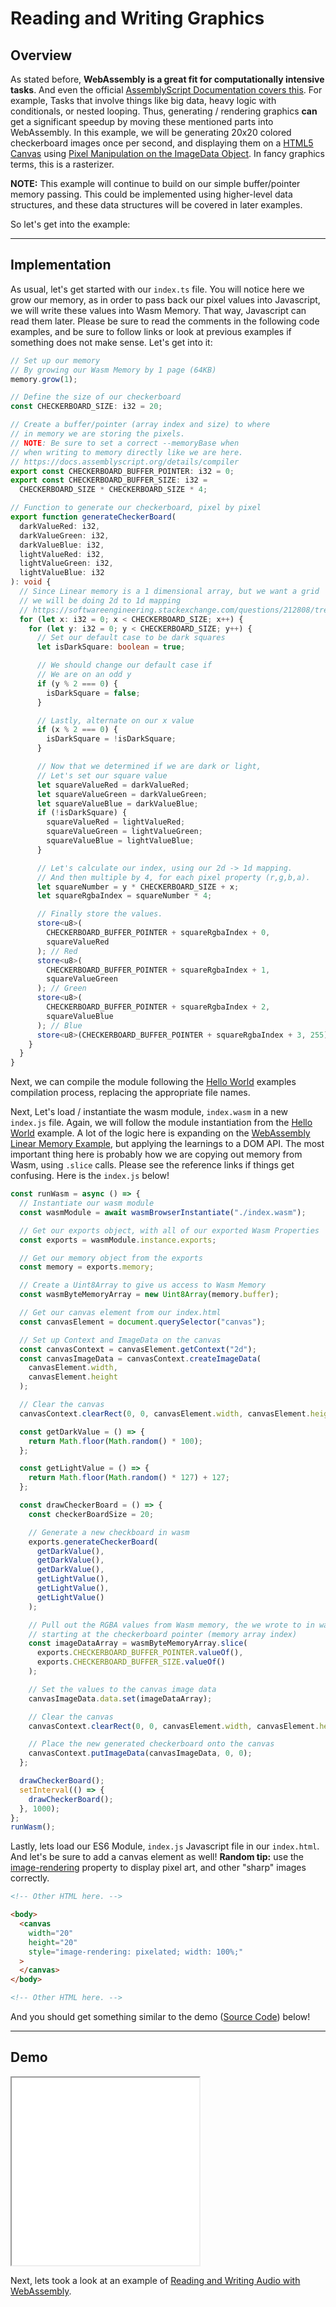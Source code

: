 # Reading and Writing Graphics

## Overview

As stated before, **WebAssembly is a great fit for computationally intensive tasks**. And even the official [AssemblyScript Documentation covers this](https://docs.assemblyscript.org/faq#is-webassembly-always-faster). For example, Tasks that involve things like big data, heavy logic with conditionals, or nested looping. Thus, generating / rendering graphics **can** get a significant speedup by moving these mentioned parts into WebAssembly. In this example, we will be generating 20x20 colored checkerboard images once per second, and displaying them on a [HTML5 Canvas](https://developer.mozilla.org/en-US/docs/Web/API/Canvas_API) using [Pixel Manipulation on the ImageData Object](https://developer.mozilla.org/en-US/docs/Web/API/Canvas_API/Tutorial/Pixel_manipulation_with_canvas). In fancy graphics terms, this is a rasterizer.

**NOTE:** This example will continue to build on our simple buffer/pointer memory passing. This could be implemented using higher-level data structures, and these data structures will be covered in later examples.

So let's get into the example:

---

## Implementation

As usual, let's get started with our `index.ts` file. You will notice here we grow our memory, as in order to pass back our pixel values into Javascript, we will write these values into Wasm Memory. That way, Javascript can read them later. Please be sure to read the comments in the following code examples, and be sure to follow links or look at previous examples if something does not make sense. Let's get into it:

```typescript
// Set up our memory
// By growing our Wasm Memory by 1 page (64KB)
memory.grow(1);

// Define the size of our checkerboard
const CHECKERBOARD_SIZE: i32 = 20;

// Create a buffer/pointer (array index and size) to where
// in memory we are storing the pixels.
// NOTE: Be sure to set a correct --memoryBase when
// when writing to memory directly like we are here.
// https://docs.assemblyscript.org/details/compiler
export const CHECKERBOARD_BUFFER_POINTER: i32 = 0;
export const CHECKERBOARD_BUFFER_SIZE: i32 =
  CHECKERBOARD_SIZE * CHECKERBOARD_SIZE * 4;

// Function to generate our checkerboard, pixel by pixel
export function generateCheckerBoard(
  darkValueRed: i32,
  darkValueGreen: i32,
  darkValueBlue: i32,
  lightValueRed: i32,
  lightValueGreen: i32,
  lightValueBlue: i32
): void {
  // Since Linear memory is a 1 dimensional array, but we want a grid
  // we will be doing 2d to 1d mapping
  // https://softwareengineering.stackexchange.com/questions/212808/treating-a-1d-data-structure-as-2d-grid
  for (let x: i32 = 0; x < CHECKERBOARD_SIZE; x++) {
    for (let y: i32 = 0; y < CHECKERBOARD_SIZE; y++) {
      // Set our default case to be dark squares
      let isDarkSquare: boolean = true;

      // We should change our default case if
      // We are on an odd y
      if (y % 2 === 0) {
        isDarkSquare = false;
      }

      // Lastly, alternate on our x value
      if (x % 2 === 0) {
        isDarkSquare = !isDarkSquare;
      }

      // Now that we determined if we are dark or light,
      // Let's set our square value
      let squareValueRed = darkValueRed;
      let squareValueGreen = darkValueGreen;
      let squareValueBlue = darkValueBlue;
      if (!isDarkSquare) {
        squareValueRed = lightValueRed;
        squareValueGreen = lightValueGreen;
        squareValueBlue = lightValueBlue;
      }

      // Let's calculate our index, using our 2d -> 1d mapping.
      // And then multiple by 4, for each pixel property (r,g,b,a).
      let squareNumber = y * CHECKERBOARD_SIZE + x;
      let squareRgbaIndex = squareNumber * 4;

      // Finally store the values.
      store<u8>(
        CHECKERBOARD_BUFFER_POINTER + squareRgbaIndex + 0,
        squareValueRed
      ); // Red
      store<u8>(
        CHECKERBOARD_BUFFER_POINTER + squareRgbaIndex + 1,
        squareValueGreen
      ); // Green
      store<u8>(
        CHECKERBOARD_BUFFER_POINTER + squareRgbaIndex + 2,
        squareValueBlue
      ); // Blue
      store<u8>(CHECKERBOARD_BUFFER_POINTER + squareRgbaIndex + 3, 255); // Alpha (Always opaque)
    }
  }
}
```

Next, we can compile the module following the [Hello World](/example-redirect?exampleName=hello-world) examples compilation process, replacing the appropriate file names.

Next, Let's load / instantiate the wasm module, `index.wasm` in a new `index.js` file. Again, we will follow the module instantiation from the [Hello World](/example-redirect?exampleName=hello-world) example. A lot of the logic here is expanding on the [WebAssembly Linear Memory Example](/example-redirect?exampleName=webassembly-linear-memory), but applying the learnings to a DOM API. The most important thing here is probably how we are copying out memory from Wasm, using `.slice` calls. Please see the reference links if things get confusing. Here is the `index.js` below!

```javascript
const runWasm = async () => {
  // Instantiate our wasm module
  const wasmModule = await wasmBrowserInstantiate("./index.wasm");

  // Get our exports object, with all of our exported Wasm Properties
  const exports = wasmModule.instance.exports;

  // Get our memory object from the exports
  const memory = exports.memory;

  // Create a Uint8Array to give us access to Wasm Memory
  const wasmByteMemoryArray = new Uint8Array(memory.buffer);

  // Get our canvas element from our index.html
  const canvasElement = document.querySelector("canvas");

  // Set up Context and ImageData on the canvas
  const canvasContext = canvasElement.getContext("2d");
  const canvasImageData = canvasContext.createImageData(
    canvasElement.width,
    canvasElement.height
  );

  // Clear the canvas
  canvasContext.clearRect(0, 0, canvasElement.width, canvasElement.height);

  const getDarkValue = () => {
    return Math.floor(Math.random() * 100);
  };

  const getLightValue = () => {
    return Math.floor(Math.random() * 127) + 127;
  };

  const drawCheckerBoard = () => {
    const checkerBoardSize = 20;

    // Generate a new checkboard in wasm
    exports.generateCheckerBoard(
      getDarkValue(),
      getDarkValue(),
      getDarkValue(),
      getLightValue(),
      getLightValue(),
      getLightValue()
    );

    // Pull out the RGBA values from Wasm memory, the we wrote to in wasm,
    // starting at the checkerboard pointer (memory array index)
    const imageDataArray = wasmByteMemoryArray.slice(
      exports.CHECKERBOARD_BUFFER_POINTER.valueOf(),
      exports.CHECKERBOARD_BUFFER_SIZE.valueOf()
    );

    // Set the values to the canvas image data
    canvasImageData.data.set(imageDataArray);

    // Clear the canvas
    canvasContext.clearRect(0, 0, canvasElement.width, canvasElement.height);

    // Place the new generated checkerboard onto the canvas
    canvasContext.putImageData(canvasImageData, 0, 0);
  };

  drawCheckerBoard();
  setInterval(() => {
    drawCheckerBoard();
  }, 1000);
};
runWasm();
```

Lastly, lets load our ES6 Module, `index.js` Javascript file in our `index.html`. And let's be sure to add a canvas element as well! **Random tip:** use the [image-rendering](https://css-tricks.com/almanac/properties/i/image-rendering/) property to display pixel art, and other "sharp" images correctly.

```html
<!-- Other HTML here. -->

<body>
  <canvas
    width="20"
    height="20"
    style="image-rendering: pixelated; width: 100%;"
  >
  </canvas>
</body>

<!-- Other HTML here. -->
```

And you should get something similar to the demo ([Source Code](/source-redirect?path=examples/reading-and-writing-graphics/demo/assemblyscript)) below!

---

## Demo

<iframe width="300px" height="300px" title="AssemblyScript Demo" src="/examples/reading-and-writing-graphics/demo/assemblyscript/"></iframe>

Next, lets took a look at an example of [Reading and Writing Audio with WebAssembly](/example-redirect?exampleName=reading-and-writing-audio).
